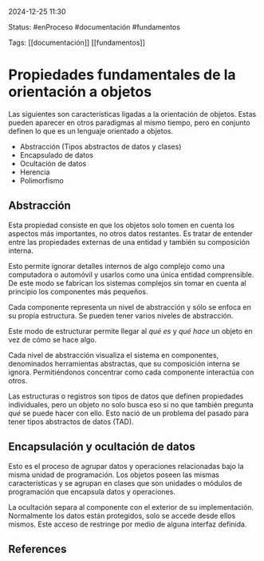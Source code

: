 
2024-12-25 11:30

Status: #enProceso #documentación #fundamentos 

Tags: [[documentación]] [[fundamentos]]
# Propiedades fundamentales de la orientación a objetos

Las siguientes son características ligadas a la orientación de objetos. Estas pueden aparecer en otros paradigmas al mismo tiempo, pero en conjunto definen lo que es un lenguaje orientado a objetos.

- Abstracción (Tipos abstractos de datos y clases)
- Encapsulado de datos
- Ocultación de datos
- Herencia
- Polimorfismo

## Abstracción

Esta propiedad consiste en que los objetos solo tomen en cuenta los aspectos más importantes, no otros datos restantes. Es tratar de entender entre las propiedades externas de una entidad y también su composición interna.

Esto permite ignorar detalles internos de algo complejo como una computadora o automóvil y usarlos como una única entidad comprensible. De este modo se fabrican los sistemas complejos sin tomar en cuenta al principio los componentes más pequeños.

Cada componente representa un nivel de abstracción y sólo se enfoca en su propia estructura. Se pueden tener varios niveles de abstracción.

Este modo de estructurar permite llegar al *qué es* y *qué hace* un objeto en vez de cómo se hace algo.

Cada nivel de abstracción visualiza el sistema en componentes, denominados herramientas abstractas, que su composición interna se ignora. Permitiéndonos concentrar como cada componente interactúa con otros.

Las estructuras o registros son tipos de datos que definen propiedades individuales, pero un objeto no solo busca eso si no que también pregunta *qué* se puede hacer con ello. Esto nació de un problema del pasado para tener tipos abstractos de datos (TAD).
## Encapsulación y ocultación de datos

Esto es el proceso de agrupar datos y operaciones relacionadas bajo la misma unidad de programación. Los objetos poseen las mismas características y se agrupan en clases que son unidades o módulos de programación que encapsula datos y operaciones.

La ocultación separa al componente con el exterior de su implementación. Normalmente los datos están protegidos, solo se accede desde ellos mismos. Este acceso de restringe por medio de alguna interfaz definida.



## References
